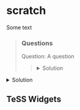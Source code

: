 <!--
author:   Alexander Botzki
email:    Alexander.Botzki@vib.be
version:  0.2
language: en
narrator: US English Female

comment:  DMP Introduction

icon: https://vib.be/sites/vib.sites.vib.be/files/logo_VIB_noTagline.svg

link:     https://cdnjs.cloudflare.com/ajax/libs/animate.css/3.7.2/animate.min.css
link:     https://raw.githubusercontent.com/vibbits/material-liascript/master/img/org.css
link:     https://elixirtess.github.io/TeSS_widgets/css/tess-widget.css
link:     https://fonts.googleapis.com/css2?family=Saira+Condensed:wght@300&display=swap
link:     https://fonts.googleapis.com/css2?family=Open+Sans&display=swap
link:     vib-styles.css
script:   https://elixirtess.github.io/TeSS_widgets/js/tess-widget-standalone.js" onload="initTeSSWidgets()

debug: true

-->

# scratch

Some text

> ### Questions
>
> Question: A question
>
> > <details markdown="1">
> > <summary>Solution
> > </summary>
> >
> > ### A Header
> > 1. Yes, add explanation here
> >
> > **TODO**: add image
> > </details>

<details markdown="1">
<summary>Solution</summary>
### A Header
1. Yes, add explanation here
**TODO**: add image
</details>

## TeSS Widgets

<div>
<link rel="stylesheet" property="stylesheet" href="https://elixirtess.github.io/TeSS_widgets/css/tess-widget.css"/>
<div id="tess-widget-materials-table" class="tess-widget tess-widget-faceted-table"></div>
<script>
function initTeSSWidgets() {
    TessWidget.Materials(document.getElementById('tess-widget-materials-table'),
        'FacetedTable',
        {
            opts: {
                columns: [{name: 'Name', field: 'title'},
                    {name: 'Description', field: 'description'}],
                allowedFacets: ['scientific-topics', 'target-audience'],
                facetOptionLimit: 5
            },
            params: {
                pageSize: 5,
                q: 'Python'
            }
        });
}
</script>
<script async="" defer="" src="https://elixirtess.github.io/TeSS_widgets/js/tess-widget-standalone.js" onload="initTeSSWidgets()"></script>
</div>
